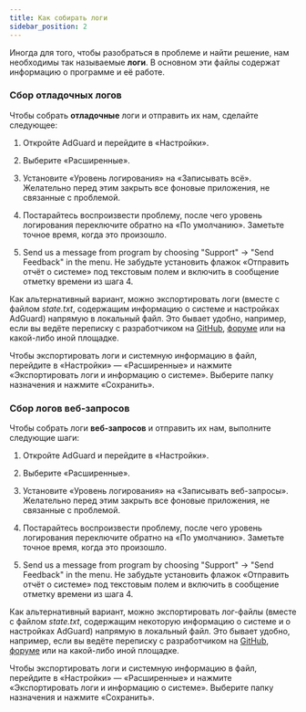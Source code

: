 ```yaml
---
title: Как собирать логи
sidebar_position: 2
---
```


Иногда для того, чтобы разобраться в проблеме и найти решение, нам необходимы так называемые **логи**. В основном эти файлы содержат информацию о программе и её работе.

### Сбор отладочных логов

Чтобы собрать **отладочные** логи и отправить их нам, сделайте следующее:

1. Откройте AdGuard и перейдите в «Настройки».

2. Выберите «Расширенные».

3. Установите «Уровень логирования» на «Записывать всё». Желательно перед этим закрыть все фоновые приложения, не связанные с проблемой.

4. Постарайтесь воспроизвести проблему, после чего уровень логирования переключите обратно на «По умолчанию». Заметьте точное время, когда это произошло.

5. Send us a message from program by choosing "Support" → "Send Feedback" in the menu. Не забудьте установить флажок «Отправить отчёт о системе» под текстовым полем и включить в сообщение отметку времени из шага 4.

Как альтернативный вариант, можно экспортировать логи (вместе с файлом *state.txt*, содержащим информацию о системе и настройках AdGuard) напрямую в локальный файл. Это бывает удобно, например, если вы ведёте переписку с разработчиком на [GitHub](https://github.com/AdguardTeam/AdguardForAndroid/issues), [форуме](https://forum.adguard.com/) или на какой-либо иной площадке.

Чтобы экспортировать логи и системную информацию в файл, перейдите в «Настройки» — «Расширенные» и нажмите «Экспортировать логи и информацию о системе». Выберите папку назначения и нажмите «Сохранить».

### Сбор логов веб-запросов

Чтобы собрать логи **веб-запросов** и отправить их нам, выполните следующие шаги:

1. Откройте AdGuard и перейдите в «Настройки».

2. Выберите «Расширенные».

3. Установите «Уровень логирования» на «Записывать веб-запросы». Желательно перед этим закрыть все фоновые приложения, не связанные с проблемой.

4. Постарайтесь воспроизвести проблему, после чего уровень логирования переключите обратно на «По умолчанию». Заметьте точное время, когда это произошло.

5. Send us a message from program by choosing "Support" → "Send Feedback" in the menu. Не забудьте установить флажок «Отправить отчёт о системе» под текстовым полем и включить в сообщение отметку времени из шага 4.

Как альтернативный вариант, можно экспортировать лог-файлы (вместе с файлом *state.txt*, содержащим некоторую информацию о системе и о настройках AdGuard) напрямую в локальный файл. Это бывает удобно, например, если вы ведёте переписку с разработчиком на [GitHub](https://github.com/AdguardTeam/AdguardForAndroid/issues), [форуме](https://forum.adguard.com/) или на какой-либо иной площадке.

Чтобы экспортировать логи и системную информацию в файл, перейдите в «Настройки» — «Расширенные» и нажмите «Экспортировать логи и информацию о системе». Выберите папку назначения и нажмите «Сохранить».
